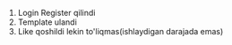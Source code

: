 1. Login Register qilindi
2. Template ulandi
3. Like qoshildi lekin to'liqmas(ishlaydigan darajada emas)
